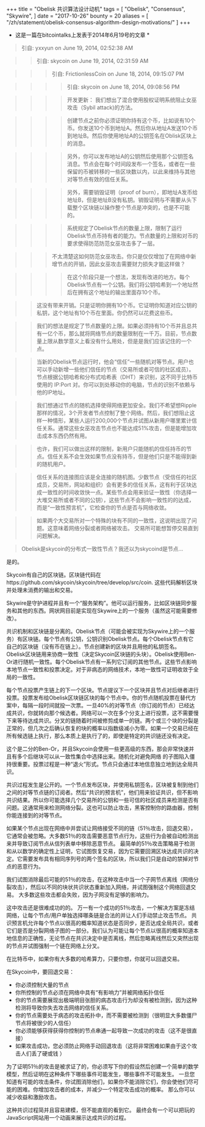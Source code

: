 +++
title = "Obelisk 共识算法设计动机"
tags = [
    "Obelisk",
    "Consensus",
    "Skywire",
]
date = "2017-10-26"
bounty = 20
aliases = [
	"/zh/statement/obelisk-consensus-algorithm-design-motivations/"
]
+++

* 这是一篇在bitcointalks上发表于2014年6月19号的文章 *

>引自: yxxyun on June 19, 2014, 02:52:38 AM

>>引自: skycoin on June 19, 2014, 02:31:59 AM

>>>引自: FrictionlessCoin on June 18, 2014, 09:15:07 PM

>>>>引自: skycoin on June 18, 2014, 09:08:56 PM

>>>> 开发更新：
>>>> 我们想出了混合使用股权证明系统阻止女巫攻击（Sybil attack)的方法。

>>>>创建节点之前你必须证明你持有这个币，比如说有10个币。你发送10个币到地址A。然后你从地址A发送10个币到地址B。然后你使用地址A的公钥签名在Oblisk区块上的消息。

>>>> 另外，你可以发布地址A的公钥然后使用那个公钥签名消息。节点会在每个时间段发布一个签名，或者在一些保留的币被转移的一些区块数以内，以此来维持与其他对等节点有效的信任关系。

>>>> 另外，需要销毁证明（proof of burn），即地址A发币给地址B，但是地址B没有私钥。销毁证明与不需要从头下载整个区块链以操作整个节点是冲突的，也是不可能的。

>>>> 系统规定了Obelisk节点的数量上限，限制了运行Obelisk节点币持有者的能力。节点数量的上限和对币的要求使得防范防范女巫攻击多了一层。

>>> 不太清楚这如何防范女巫攻击。你只是仅仅增加了在网络中新增节点的开销，因此女巫攻击需要财力损失才能这样做？

>>>> 在这个阶段只是一个想法，发现有改进的地方。每个Obelisk节点有一个公钥。我们将公钥哈希到一个地址然后在拥有这个地址的输出里面存10个币。

>> 这没有带来开销。只是证明你拥有10个币。它证明你知道对应公钥的私钥，这个地址有10个币在里面。你仍然可以花费这些币。

>> 我们的想法是规定了节点数量的上限。如果必须持有10个币并且总共有一亿个币，那么就将网络节点的数量限制在一千万。目前，节点数量上限从数学意义上看没有什么用处，但是是我们应该记住的一个点。

>> 当新的Obelisk节点运行时，他会“信任”一些随机对等节点。用户也可以手动新增一些他们信任的节点（交易所或者可信的社区成员）。节点根据公钥哈希和分布式哈希表（DHT）来识别，这不同于比特币使用的 IP:Port 对。你可以到处移动你的电脑，节点的识别不依赖与他的IP地址。

>> 我们想通过节点的随机选择使得网络更加安全。我们不希望想Ripple那样的情况，3个开发者节点控制了整个网络。然后，我们想阻止这样一种情形，某些人运行200,000个节点并试图从新用户哪里累计信任关系。通常这些女巫攻击节点也不能达成51%攻击，但是能增加攻击成本东西仍然有用。

>> 也许，我们可以做出这样的限制，新用户只能随机的信任持币的节点。信任关系不会生效如果节点没有持币，但是他们只是不能得到新的随机用户。

>> 信任关系的连接图应该是全连接的随机图。少数节点（受信任的社区成员，交易所，网站和组织）会有更多的信任关系，这有利于区块达成一致性的时间收敛快一点。某些节点会用来验证一致性（你选择一大堆交易所或者不同的公钥），这些节点不会影响一致性的的达成，而是“一致性预言机”，它检查你的节点是否与网络收敛。

>> 如果两个大交易所对一个特殊的块有不同的一致性，这说明出现了问题。这意味着网络分裂或者网络被攻击。 交易所可能想暂停交易直到问题解决。

> Obelisk是skycoin的分布式一致性节点？我还以为skycoind是节点...

是的。

Skycoin有自己的区块链。区块链代码在https://github.com/skycoin/skycoin/tree/develop/src/coin. 这些代码解析区块并处理未消费的输出和交易。

Skywire是守护进程并且有一个“服务架构”。他可以运行服务，比如区块链同步服务和其他的东西。网状网目前是实现在Skywire上的一个服务（虽然这可能需要修改）。

共识机制和区块链是分离的。Obelisk节点（可能会被实现为Skywire上的一个服务）有区块链。每个节点有公钥，公钥识别Obelisk节点。每个Obelisk节点有它自己的区块链（没有币在链上）。节点创建新的区块并且用他的私钥签名。Obelisk区块链用来协商一致性（决定Skycoin区块链的头块）。Obelisk使用Ben-Or进行随机一致性。每个Obelisk节点有一系列它订阅的其他节点。这些节点影响本地节点一致性和投票决定。对于非病态的网络技术，本地一致性可证明收敛于全局的一致性。

每个节点投票产生链上的下一个区块。节点提议下一个区块并且节点对后继者进行投票。投票发布给Obelisk区块链区块的每个节点中。你的节点随机投票在替代方案中，每隔一段时间就投一次票。一旦40%的对等节点（你订阅的节点）已经达成共识，你就转向那个候选者。网络可以一次在多个分支上进行投票，这不需要慢下来等待达成共识。分叉的链随着时间被修剪成单一的链。两个或三个块的分裂是正常的，但几次之后确认恢复的块的概率以指数级减小为零。如果一个交易已经在所有候选链上执行，那么本质上是执行了的，即使是特定的共识链还没有决定。

这个是二分的Ben-Or，并且Skycoin会使用一些更高级的东西，那会非常快速并且有多个后继块可以从一致性集合中选择出来。随机化对避免网络 的子图陷入僵持很重要。投票过程是一种“退火”形式。节点只会通过本地信息独立地到达全局共识。

共识过程发生是公开的。一个节点发布区块，并使用私钥签名，区块被复制到他们之间的对等节点链的订阅者。然后“共识的预言机”，他们用来验证共识，但不影响共识结果。所以你可能选择几个交易所的公钥和一些可信的社区成员来检测是否有问题。这通常用来检测网络分裂。这也可以防止攻击，黑客控制你的路由器，控制你能连接到的对等节点。

如果某个节点出现在网络中并尝试让网络接受不同的链（51％攻击，回退交易），它通常会被忽略。大多数51％的攻击需要恶意节点行为，这些行为会被自动检测出来并导致订阅节点从信列表单中移除恶意节点。 最简单的51％攻击策略易于检测和从以数学的确定性上证明，它试图恢复交易，因为它需要回溯区块达成共识的决定。它需要发布具有相同序列号的两个签名的区块，所以我们只是自动的禁掉对节点的恶意行为。

我们试图消除最后可能的51％的攻击，在这种攻击中当一个子网节点离线（网络分裂攻击），然后以不同的块状共识状态重新加入网络，并试图强制这个网络回退交易。 大多数这些攻击都会失败，因为子网没有足够的影响力。

这中攻击还是很难成功的的。 万一有一个成功的51％攻击，一个解决方案是冻结网络，让每个节点/用户单独选择哪条链是合法的并让人们手动禁止攻击节点。 共识预言机允许每个节点以很高的概率知道状态是否同步，是否达成全局共识，或者它们是否是分裂网络子图的一部分。我们认为可能让每个节点以很高的概率知道本地信息的正确性，无论节点在共识决定中是否离线，然后忽略离线然后又突然出现的节点并试图强制一个链在网络上分叉。

在比特币中，如果你有大多数的哈希算力，只要你想，你就可以回退交易。

在Skycoin中，要回退交易：

- 你必须控制大量的节点
- 你所控制的节点必须在网络中具有“有影响力”并被网络拓扑信任
- 你的节点需要展现出极端明目张胆的病态攻击行为却没有被检测到，因为这种检测将导致你失去攻击网络的信任关系。
- 你的节点需要处于病态的攻击拓扑中，而不需要被检测到（很明显大多数僵尸节点将被很少的人信任）
- 你必须能够获得获得你控制的节点串通一起导致一次成功的攻击（这不是很直接）
- 如果攻击成功，您必须防止网络手动回退攻击（这将非常困难如果由于这个攻击人们丢了硬或钱 ）

为了证明51％的攻击是被求证了的，你必须写下你的假设然后创建一个简单的数学模型，然后证明在这种条件下哪些事件可能发生，哪些事件不可能发生。 一旦您知道有可能的攻击条件，你试图消除他们，如果你不能消除它们，你会使他们尽可能的困难。你增加攻击者的成本，并减少一个特定攻击成功的概率。 那么你可以减少收益和激励攻击。

这种共识过程简并且容易建模，但不能直观的看到它。 最终会有一个可以把玩的JavaScript网站用一个动画来展示达成共识的过程。
